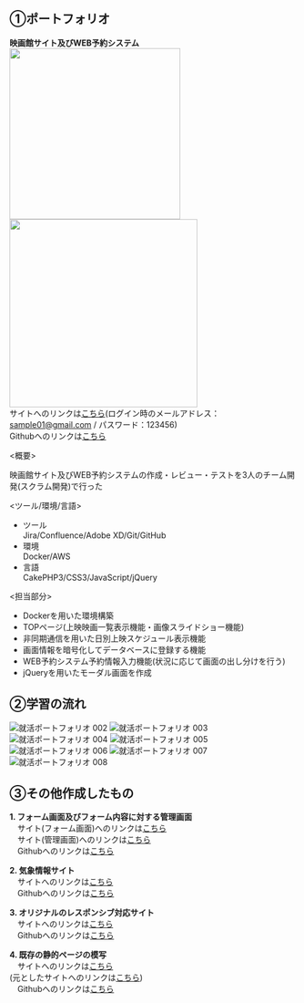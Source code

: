 ## ①ポートフォリオ
**映画館サイト及びWEB予約システム**  
<img src="https://user-images.githubusercontent.com/68310528/109629371-16e77100-7b87-11eb-84bf-812cd228fc3a.png" width="300px"> <img src="https://user-images.githubusercontent.com/68310528/109629638-6168ed80-7b87-11eb-99aa-347562ec098f.png" width="330px">  
サイトへのリンクは[こちら](https://www.yahoo.co.jp/)(ログイン時のメールアドレス：sample01@gmail.com / パスワード：123456)  
Githubへのリンクは[こちら](https://github.com/labotinc/codegym-team5/tree/develop)  

<概要> 

映画館サイト及びWEB予約システムの作成・レビュー・テストを3人のチーム開発(スクラム開発)で行った  

<ツール/環境/言語>
- ツール  
  Jira/Confluence/Adobe XD/Git/GitHub
- 環境  
  Docker/AWS
- 言語  
  CakePHP3/CSS3/JavaScript/jQuery  

<担当部分>
- Dockerを用いた環境構築
- TOPページ(上映映画一覧表示機能・画像スライドショー機能)
- 非同期通信を用いた日別上映スケジュール表示機能
- 画面情報を暗号化してデータベースに登録する機能
- WEB予約システム予約情報入力機能(状況に応じて画面の出し分けを行う)
- jQueryを用いたモーダル画面を作成

## ②学習の流れ
![就活ポートフォリオ 002](https://user-images.githubusercontent.com/68310528/109628068-aa1fa700-7b85-11eb-9094-df2c7d1b9bab.jpeg)
![就活ポートフォリオ 003](https://user-images.githubusercontent.com/68310528/109628129-bb68b380-7b85-11eb-9474-7bc6de6a0069.jpeg)
![就活ポートフォリオ 004](https://user-images.githubusercontent.com/68310528/109628147-c28fc180-7b85-11eb-80c1-0eb7a31b5985.jpeg)
![就活ポートフォリオ 005](https://user-images.githubusercontent.com/68310528/109628151-c3c0ee80-7b85-11eb-83ca-5566ee98d5e9.jpeg)
![就活ポートフォリオ 006](https://user-images.githubusercontent.com/68310528/109628155-c4f21b80-7b85-11eb-8570-566842b902b0.jpeg)
![就活ポートフォリオ 007](https://user-images.githubusercontent.com/68310528/109628158-c6234880-7b85-11eb-8eb3-3f9e0f380878.jpeg)
![就活ポートフォリオ 008](https://user-images.githubusercontent.com/68310528/109628165-c7547580-7b85-11eb-828d-251ca73bfcae.jpeg)

## ③その他作成したもの
**1. フォーム画面及びフォーム内容に対する管理画面**  
   　サイト(フォーム画面)へのリンクは[こちら](http://3.112.194.206/entry/input.php)  
   　サイト(管理画面)へのリンクは[こちら](http://3.112.194.206/admin/)  
   　Githubへのリンクは[こちら](https://github.com/kazuyanakata/quelcode-php-db)  
   
**2. 気象情報サイト**  
   　サイトへのリンクは[こちら](http://3.112.194.206/entry/input.php)  
   　Githubへのリンクは[こちら](https://github.com/kazuyanakata/quelcode-js)  
   
**3. オリジナルのレスポンシブ対応サイト**  
   　サイトへのリンクは[こちら](http://3.112.194.206/entry/input.php)  
   　Githubへのリンクは[こちら](https://github.com/kazuyanakata/quelcode-html/tree/master/kaguya)  
   
**4. 既存の静的ページの模写**  
   　サイトへのリンクは[こちら](http://3.112.194.206/entry/input.php)  
   (元としたサイトへのリンクは[こちら](https://www.nri.com/jp/company/whats/story06))  
   　Githubへのリンクは[こちら](https://github.com/kazuyanakata/quelcode-html/tree/master/nri)  
